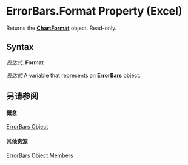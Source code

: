 
# ErrorBars.Format Property (Excel)

Returns the  **[ChartFormat](edac71b7-ed38-6658-2cbf-6493dc1ad3ed.md)** object. Read-only.


## Syntax

 _表达式_. **Format**

 _表达式_ A variable that represents an **ErrorBars** object.


## 另请参阅


#### 概念


[ErrorBars Object](646de974-bf6f-99c8-20dd-9ca514b7a304.md)
#### 其他资源


[ErrorBars Object Members](http://msdn.microsoft.com/library/f8eaf7ef-73b2-60ec-3661-2fbdd3e89c26%28Office.15%29.aspx)